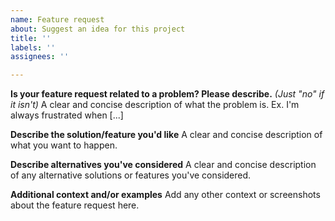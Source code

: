 ```yaml
---
name: Feature request
about: Suggest an idea for this project
title: ''
labels: ''
assignees: ''

---
```


**Is your feature request related to a problem? Please describe.** _(Just "no" if it isn't)_
A clear and concise description of what the problem is. Ex. I'm always frustrated when [...]

**Describe the solution/feature you'd like**
A clear and concise description of what you want to happen.

**Describe alternatives you've considered**
A clear and concise description of any alternative solutions or features you've considered.

**Additional context and/or examples**
Add any other context or screenshots about the feature request here.
